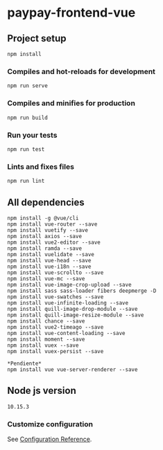 # paypay-frontend-vue

## Project setup
```
npm install
```

### Compiles and hot-reloads for development
```
npm run serve
```

### Compiles and minifies for production
```
npm run build
```

### Run your tests
```
npm run test
```

### Lints and fixes files
```
npm run lint
```

## All dependencies
```
npm install -g @vue/cli
npm install vue-router --save
npm install vuetify --save
npm install axios --save
npm install vue2-editor --save
npm install ramda --save
npm install vuelidate --save
npm install vue-head --save
npm install vue-i18n --save
npm install vue-scrollto --save
npm install vue-mc --save
npm install vue-image-crop-upload --save
npm install sass sass-loader fibers deepmerge -D
npm install vue-swatches --save
npm install vue-infinite-loading --save
npm install quill-image-drop-module --save
npm install quill-image-resize-module --save
npm install chance --save
npm install vue2-timeago --save
npm install vue-content-loading --save
npm install moment --save
npm install vuex --save
npm install vuex-persist --save

*Pendiente*
npm install vue vue-server-renderer --save
```

## Node js version
```
10.15.3
```

### Customize configuration
See [Configuration Reference](https://cli.vuejs.org/config/).
